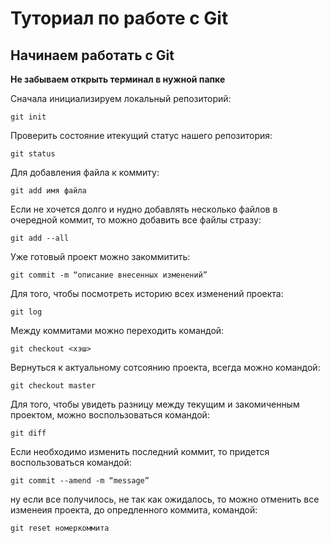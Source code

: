 # Туториал по работе с Git

## Начинаем работать с Git

**Не забываем открыть терминал в нужной папке**

Сначала инициализируем локальный репозиторий:
```
git init
```
Проверить состояние итекущий статус нашего репозитория:
```
git status
```
Для добавления файла к коммиту:
```
git add имя файла
```
Если не хочется долго и нудно добавлять несколько файлов в очередной коммит, то можно добавить все файлы стразу:
```
git add --all
```

Уже готовый проект можно закоммитить:
```
git commit -m “описание внесенных изменений”
```

Для того, чтобы посмотреть историю всех изменений проекта:
```
git log
```

Между коммитами можно переходить командой:
```
git checkout <хэш>
```

Вернуться к актуальному сотсоянию проекта, всегда можно командой:
```
git checkout master
```

Для того, чтобы увидеть разницу между текущим и закомиченным проектом, можно воспользоваться командой:
```
git diff
```

Если необходимо изменить последний коммит, то придется воспользоваться командой:
```
git commit --amend -m “message”
```

ну если все получилось, не так как ожидалось, то можно отменить все изменеия проекта, до опредленного коммита, командой:
```
git reset номеркоммита
```

